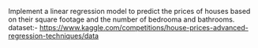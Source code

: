 Implement a linear regression model to predict the prices of houses based on their square footage and the number of bedrooma and bathrooms.
dataset:- https://www.kaggle.com/competitions/house-prices-advanced-regression-techniques/data
